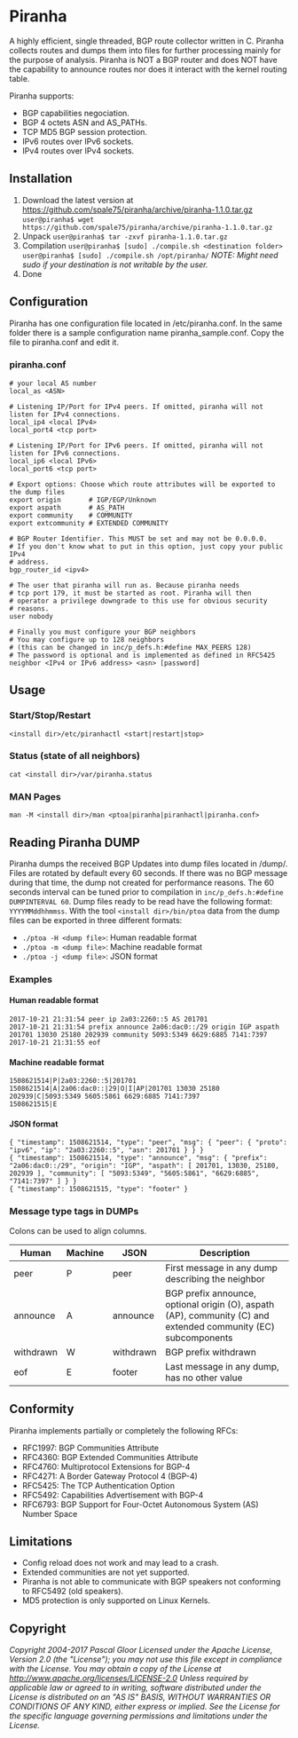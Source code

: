 # Piranha
A highly efficient, single threaded, BGP route collector written in C.
Piranha collects routes and dumps them into files for further processing mainly for the purpose of analysis.
Piranha is NOT a BGP router and does NOT have the capability to announce routes nor does it interact with the kernel routing table.

Piranha supports:
* BGP capabilities negociation.
* BGP 4 octets ASN and AS_PATHs.
* TCP MD5 BGP session protection.
* IPv6 routes over IPv6 sockets.
* IPv4 routes over IPv4 sockets.

## Installation

1. Download the latest version at https://github.com/spale75/piranha/archive/piranha-1.1.0.tar.gz
```user@piranha$ wget https://github.com/spale75/piranha/archive/piranha-1.1.0.tar.gz```
2. Unpack
```user@piranha$ tar -zxvf piranha-1.1.0.tar.gz```
3. Compilation
```user@piranha$ [sudo] ./compile.sh <destination folder>```
```user@piranha$ [sudo] ./compile.sh /opt/piranha/```
*NOTE: Might need sudo if your destination is not writable by the user.*
4. Done

## Configuration
Piranha has one configuration file located in <destination folder>/etc/piranha.conf. In the same folder there is a sample configuration name piranha_sample.conf. Copy the file to piranha.conf and edit it.

### piranha.conf
```
# your local AS number
local_as <ASN>

# Listening IP/Port for IPv4 peers. If omitted, piranha will not listen for IPv4 connections.
local_ip4 <local IPv4>
local_port4 <tcp port>

# Listening IP/Port for IPv6 peers. If omitted, piranha will not listen for IPv6 connections.
local_ip6 <local IPv6>
local_port6 <tcp port>

# Export options: Choose which route attributes will be exported to the dump files
export origin       # IGP/EGP/Unknown
export aspath       # AS_PATH
export community    # COMMUNITY
export extcommunity # EXTENDED COMMUNITY

# BGP Router Identifier. This MUST be set and may not be 0.0.0.0.
# If you don't know what to put in this option, just copy your public IPv4
# address.
bgp_router_id <ipv4>

# The user that piranha will run as. Because piranha needs
# tcp port 179, it must be started as root. Piranha will then
# operator a privilege downgrade to this use for obvious security
# reasons.
user nobody

# Finally you must configure your BGP neighbors
# You may configure up to 128 neighbors
# (this can be changed in inc/p_defs.h:#define MAX_PEERS 128)
# The password is optional and is implemented as defined in RFC5425
neighbor <IPv4 or IPv6 address> <asn> [password]
```
## Usage
### Start/Stop/Restart
    <install dir>/etc/piranhactl <start|restart|stop>
### Status (state of all neighbors)
    cat <install dir>/var/piranha.status
### MAN Pages
    man -M <install dir>/man <ptoa|piranha|piranhactl|piranha.conf>

## Reading Piranha DUMP
Piranha dumps the received BGP Updates into dump files located in <install dir>/dump/<neighbor IP>. Files are rotated by default every 60 seconds. If there was no BGP message during that time, the dump not created for performance reasons. The 60 seconds interval can be tuned prior to compilation in `inc/p_defs.h:#define DUMPINTERVAL 60`.
Dump files ready to be read have the following format: `YYYYMMddhhmmss`.
With the tool `<install dir>/bin/ptoa` data from the dump files can be exported in three different formats:

* `./ptoa -H <dump file>`: Human readable format
* `./ptoa -m <dump file>`: Machine readable format
* `./ptoa -j <dump file>`: JSON format

### Examples
#### Human readable format
```
2017-10-21 21:31:54 peer ip 2a03:2260::5 AS 201701
2017-10-21 21:31:54 prefix announce 2a06:dac0::/29 origin IGP aspath 201701 13030 25180 202939 community 5093:5349 6629:6885 7141:7397
2017-10-21 21:31:55 eof
```
#### Machine readable format
```
1508621514|P|2a03:2260::5|201701
1508621514|A|2a06:dac0::|29|O|I|AP|201701 13030 25180 202939|C|5093:5349 5605:5861 6629:6885 7141:7397
1508621515|E
```
#### JSON format
```
{ "timestamp": 1508621514, "type": "peer", "msg": { "peer": { "proto": "ipv6", "ip": "2a03:2260::5", "asn": 201701 } } }
{ "timestamp": 1508621514, "type": "announce", "msg": { "prefix": "2a06:dac0::/29", "origin": "IGP", "aspath": [ 201701, 13030, 25180, 202939 ], "community": [ "5093:5349", "5605:5861", "6629:6885", "7141:7397" ] } }
{ "timestamp": 1508621515, "type": "footer" }
```

### Message type tags in DUMPs
Colons can be used to align columns.

| Human | Machine | JSON | Description |
|-|-|-|-|
| peer | P | peer | First message in any dump describing the neighbor |
| announce | A | announce | BGP prefix announce, optional origin (O), aspath (AP), community (C) and extended community (EC) subcomponents |
| withdrawn | W | withdrawn | BGP prefix withdrawn |
| eof | E | footer | Last message in any dump, has no other value |


## Conformity
Piranha implements partially or completely the following RFCs:
* RFC1997: BGP Communities Attribute
* RFC4360: BGP Extended Communities Attribute
* RFC4760: Multiprotocol Extensions for BGP-4
* RFC4271: A Border Gateway Protocol 4 (BGP-4)
* RFC5425: The TCP Authentication Option
* RFC5492: Capabilities Advertisement with BGP-4
* RFC6793: BGP Support for Four-Octet Autonomous System (AS) Number Space

## Limitations
* Config reload does not work and may lead to a crash.
* Extended communities are not yet supported.
* Piranha is not able to communicate with BGP speakers not conforming to RFC5492 (old speakers).
* MD5 protection is only supported on Linux Kernels.

## Copyright

*Copyright 2004-2017 Pascal Gloor*
*Licensed under the Apache License, Version 2.0 (the "License"); you may not use this file except in compliance with the License. You may obtain a copy of the License at http://www.apache.org/licenses/LICENSE-2.0*
*Unless required by applicable law or agreed to in writing, software distributed under the License is distributed on an "AS IS" BASIS, WITHOUT WARRANTIES OR CONDITIONS OF ANY KIND, either express or implied. See the License for the specific language governing permissions and limitations under the License.*


